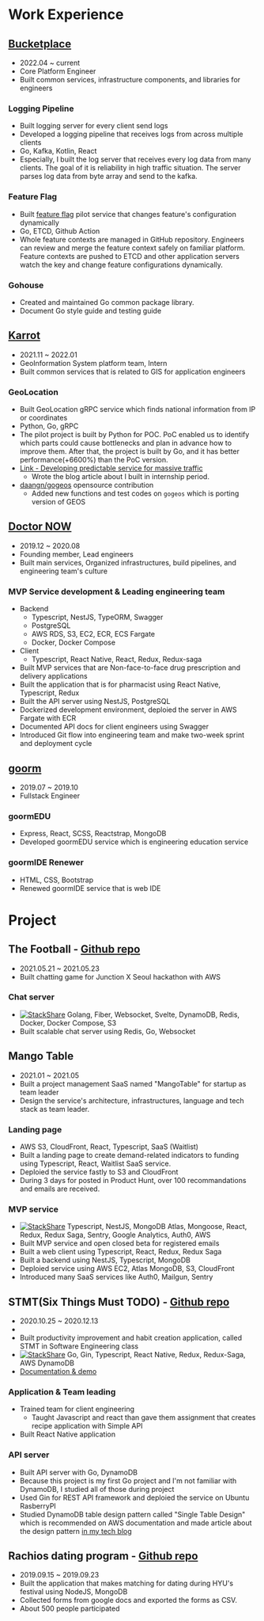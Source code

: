 # Work Experience

## [Bucketplace](https://www.bucketplace.com/)

- 2022.04 ~ current
- Core Platform Engineer
- Built common services, infrastructure components, and libraries for engineers

### Logging Pipeline

- Built logging server for every client send logs
- Developed a logging pipeline that receives logs from across multiple clients
- Go, Kafka, Kotlin, React
- Especially, I built the log server that receives every log data from many clients. The goal of it is reliability in high traffic situation. The server parses log data from byte array and send to the kafka.

### Feature Flag

- Built [feature flag](https://martinfowler.com/articles/feature-toggles.html) pilot service that changes feature's configuration dynamically
- Go, ETCD, Github Action
- Whole feature contexts are managed in GitHub repository. Engineers can review and merge the feature context safely on familiar platform. Feature contexts are pushed to ETCD and other application servers watch the key and change feature configurations dynamically.

### Gohouse

- Created and maintained Go common package library.
- Document Go style guide and testing guide

## [Karrot](https://www.daangn.com/)

- 2021.11 ~ 2022.01
- GeoInformation System platform team, Intern
- Built common services that is related to GIS for application engineers

### GeoLocation

- Built GeoLocation gRPC service which finds national information from IP or coordinates
- Python, Go, gRPC
- The pilot project is built by Python for POC. PoC enabled us to identify which parts could cause bottlenecks and plan in advance how to improve them. After that, the project is built by Go, and it has better performance(+6600%) than the PoC version.
- [Link - Developing predictable service for massive traffic](https://medium.com/daangn/%EC%98%88%EC%B8%A1-%EA%B0%80%EB%8A%A5%ED%95%9C-%EB%8C%80%EA%B7%9C%EB%AA%A8-%EC%84%9C%EB%B9%84%EC%8A%A4-%EA%B0%9C%EB%B0%9C%ED%95%98%EA%B8%B0-a33e2f3cef88)
  - Wrote the blog article about I built in internship period.
- [daangn/gogeos](https://github.com/daangn/gogeos) opensource contribution
  - Added new functions and test codes on `gogeos` which is porting version of GEOS

## [Doctor NOW](https://drnow.co.kr/)

- 2019.12 ~ 2020.08
- Founding member, Lead engineers
- Built main services, Organized infrastructures, build pipelines, and engineering team's culture

### MVP Service development & Leading engineering team

- Backend
  - Typescript, NestJS, TypeORM, Swagger
  - PostgreSQL
  - AWS RDS, S3, EC2, ECR, ECS Fargate
  - Docker, Docker Compose
- Client
  - Typescript, React Native, React, Redux, Redux-saga
- Built MVP services that are Non-face-to-face drug prescription and delivery applications
- Built the application that is for pharmacist using React Native, Typescript, Redux
- Built the API server using NestJS, PostgreSQL
- Dockerized development environment, deploied the server in AWS Fargate with ECR
- Documented API docs for client engineers using Swagger
- Introduced Git flow into engineering team and make two-week sprint and deployment cycle

## [goorm](goorm.io)

- 2019.07 ~ 2019.10
- Fullstack Engineer

### goormEDU

- Express, React, SCSS, Reactstrap, MongoDB
- Developed goormEDU service which is engineering education service

### goormIDE Renewer

- HTML, CSS, Bootstrap
- Renewed goormIDE service that is web IDE

# Project

## The Football - [Github repo](https://github.com/TheFootball)

- 2021.05.21 ~ 2021.05.23
- Built chatting game for Junction X Seoul hackathon with AWS

### Chat server

- [![StackShare](http://img.shields.io/badge/tech-stack-0690fa.svg?style=flat)](https://stackshare.io/changhoi/thefootball) Golang, Fiber, Websocket, Svelte, DynamoDB, Redis, Docker, Docker Compose, S3
- Built scalable chat server using Redis, Go, Websocket

## Mango Table

- 2021.01 ~ 2021.05
- Built a project management SaaS named "MangoTable" for startup as team leader
- Design the service's architecture, infrastructures, language and tech stack as team leader.

### Landing page

- AWS S3, CloudFront, React, Typescript, SaaS (Waitlist)
- Built a landing page to create demand-related indicators to funding using Typescript, React, Waitlist SaaS service.
- Deploied the service fastly to S3 and CloudFront
- During 3 days for posted in Product Hunt, over 100 recommandations and emails are received.

### MVP service

- [![StackShare](http://img.shields.io/badge/tech-stack-0690fa.svg?style=flat)](https://stackshare.io/changhoi/mango-table) Typescript, NestJS, MongoDB Atlas, Mongoose, React, Redux, Redux Saga, Sentry, Google Analytics, Auth0, AWS
- Built MVP service and open closed beta for registered emails
- Built a web client using Typescript, React, Redux, Redux Saga
- Built a backend using NestJS, Typescript, MongoDB
- Deploied service using AWS EC2, Atlas MongoDB, S3, CloudFront
- Introduced many SaaS services like Auth0, Mailgun, Sentry

## STMT(Six Things Must TODO) - [Github repo](https://github.com/6-things-must-to-do)

- 2020.10.25 ~ 2020.12.13
-
- Built productivity improvement and habit creation application, called STMT in Software Engineering class
- [![StackShare](http://img.shields.io/badge/tech-stack-0690fa.svg?style=flat)](https://stackshare.io/changhoi/6-things-must-to-do) Go, Gin, Typescript, React Native, Redux, Redux-Saga, AWS DynamoDB
- [Documentation & demo](https://github.com/6-things-must-to-do/docs)

### Application & Team leading

- Trained team for client engineering
  - Taught Javascript and react than gave them assignment that creates recipe application with Simple API
- Built React Native application

### API server

- Built API server with Go, DynamoDB
- Because this project is my first Go project and I'm not familiar with DynamoDB, I studied all of those during project
- Used Gin for REST API framework and deploied the service on Ubuntu RasberryPI
- Studied DynamoDB table design pattern called "Single Table Design" which is recommended on AWS documentation and made article about the design pattern [in my tech blog](https://changhoi.kim/posts/database/dynamodb-single-table-design/)

## Rachios dating program - [Github repo](https://github.com/weehan-dev/dodohan)

- 2019.09.15 ~ 2019.09.23
- Built the application that makes matching for dating during HYU's festival using NodeJS, MongoDB
- Collected forms from google docs and exported the forms as CSV.
- About 500 people participated
